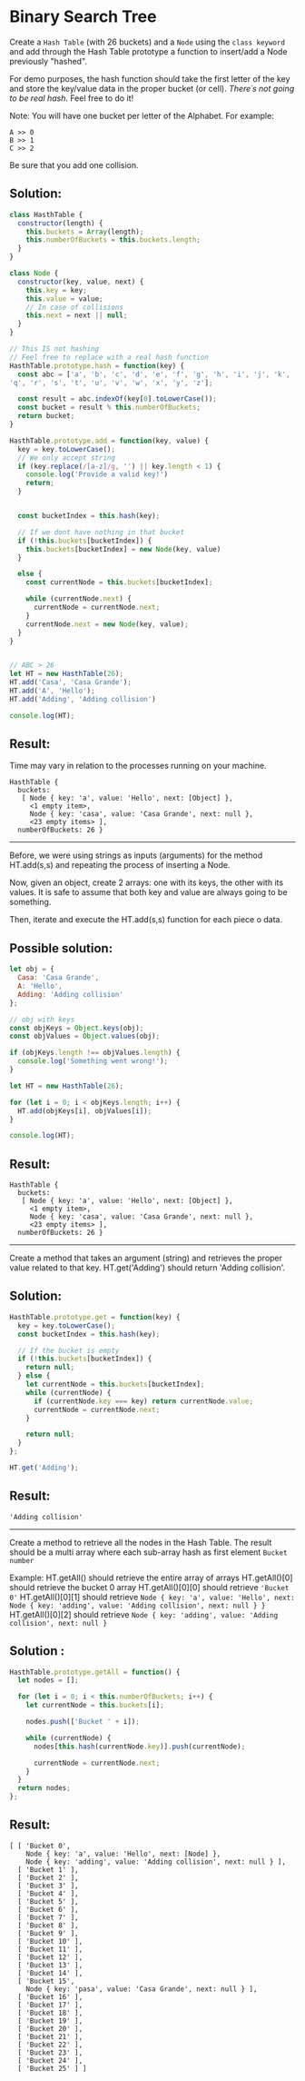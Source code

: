 # Binary Search Tree

Create a `Hash Table` (with 26 buckets) and a `Node` using the `class keyword` and add through the Hash Table prototype a function to insert/add a Node previously "hashed".

For demo purposes, the hash function should take the first letter of the key and store the key/value data in the proper bucket (or cell). _There´s not going to be real hash_. Feel free to do it!

Note: You will have one bucket per letter of the Alphabet.
For example:

```
A >> 0
B >> 1
C >> 2
```

Be sure that you add one collision.

## Solution:

```JavaScript
class HasthTable {
  constructor(length) {
    this.buckets = Array(length);
    this.numberOfBuckets = this.buckets.length;
  }
}

class Node {
  constructor(key, value, next) {
    this.key = key;
    this.value = value;
    // In case of collisions
    this.next = next || null;
  }
}

// This IS not hashing
// Feel free to replace with a real hash function
HasthTable.prototype.hash = function(key) {
  const abc = ['a', 'b', 'c', 'd', 'e', 'f', 'g', 'h', 'i', 'j', 'k', 'l', 'm', 'n', 'o', 'p',
'q', 'r', 's', 't', 'u', 'v', 'w', 'x', 'y', 'z'];

  const result = abc.indexOf(key[0].toLowerCase());
  const bucket = result % this.numberOfBuckets;
  return bucket;
}

HasthTable.prototype.add = function(key, value) {
  key = key.toLowerCase();
  // We only accept string
  if (key.replace(/[a-z]/g, '') || key.length < 1) {
    console.log('Provide a valid key!')
    return;
  }


  const bucketIndex = this.hash(key);

  // If we dont have nothing in that bucket
  if (!this.buckets[bucketIndex]) {
    this.buckets[bucketIndex] = new Node(key, value)
  }

  else {
    const currentNode = this.buckets[bucketIndex];

    while (currentNode.next) {
      currentNode = currentNode.next;
    }
    currentNode.next = new Node(key, value);
  }
}


// ABC > 26
let HT = new HasthTable(26);
HT.add('Casa', 'Casa Grande');
HT.add('A', 'Hello');
HT.add('Adding', 'Adding collision')

console.log(HT);
```

## Result:

Time may vary in relation to the processes running on your machine.

```
HasthTable {
  buckets:
   [ Node { key: 'a', value: 'Hello', next: [Object] },
     <1 empty item>,
     Node { key: 'casa', value: 'Casa Grande', next: null },
     <23 empty items> ],
  numberOfBuckets: 26 }
```

---

Before, we were using strings as inputs (arguments) for the method HT.add(s,s) and repeating the process of inserting a Node.

Now, given an object, create 2 arrays: one with its keys, the other with its values. It is safe to assume that both key and value are always going to be something.

Then, iterate and execute the HT.add(s,s) function for each piece o data.

## Possible solution:

```javascript
let obj = {
  Casa: 'Casa Grande',
  A: 'Hello',
  Adding: 'Adding collision'
};

// obj with keys
const objKeys = Object.keys(obj);
const objValues = Object.values(obj);

if (objKeys.length !== objValues.length) {
  console.log('Something went wrong!');
}

let HT = new HasthTable(26);

for (let i = 0; i < objKeys.length; i++) {
  HT.add(objKeys[i], objValues[i]);
}

console.log(HT);
```

## Result:

```
HasthTable {
  buckets:
   [ Node { key: 'a', value: 'Hello', next: [Object] },
     <1 empty item>,
     Node { key: 'casa', value: 'Casa Grande', next: null },
     <23 empty items> ],
  numberOfBuckets: 26 }
```

---

Create a method that takes an argument (string) and retrieves the proper value related to that key.
HT.get('Adding') should return 'Adding collision'.

## Solution:

```javascript
HasthTable.prototype.get = function(key) {
  key = key.toLowerCase();
  const bucketIndex = this.hash(key);

  // If the bucket is empty
  if (!this.buckets[bucketIndex]) {
    return null;
  } else {
    let currentNode = this.buckets[bucketIndex];
    while (currentNode) {
      if (currentNode.key === key) return currentNode.value;
      currentNode = currentNode.next;
    }

    return null;
  }
};

HT.get('Adding');
```

## Result:

```
'Adding collision'
```

---

Create a method to retrieve all the nodes in the Hash Table. The result should be a multi array where each sub-array hash as first element `Bucket number`

Example:
HT.getAll() should retrieve the entire array of arrays
HT.getAll()[0] should retrieve the bucket 0 array
HT.getAll()[0][0] should retrieve `'Bucket 0'`
HT.getAll()[0][1] should retrieve `Node { key: 'a', value: 'Hello', next: Node { key: 'adding', value: 'Adding collision', next: null } }`
HT.getAll()[0][2] should retrieve `Node { key: 'adding', value: 'Adding collision', next: null }`

## Solution :

```javascript
HasthTable.prototype.getAll = function() {
  let nodes = [];

  for (let i = 0; i < this.numberOfBuckets; i++) {
    let currentNode = this.buckets[i];

    nodes.push(['Bucket ' + i]);

    while (currentNode) {
      nodes[this.hash(currentNode.key)].push(currentNode);

      currentNode = currentNode.next;
    }
  }
  return nodes;
};
```

## Result:

```
[ [ 'Bucket 0',
    Node { key: 'a', value: 'Hello', next: [Node] },
    Node { key: 'adding', value: 'Adding collision', next: null } ],
  [ 'Bucket 1' ],
  [ 'Bucket 2' ],
  [ 'Bucket 3' ],
  [ 'Bucket 4' ],
  [ 'Bucket 5' ],
  [ 'Bucket 6' ],
  [ 'Bucket 7' ],
  [ 'Bucket 8' ],
  [ 'Bucket 9' ],
  [ 'Bucket 10' ],
  [ 'Bucket 11' ],
  [ 'Bucket 12' ],
  [ 'Bucket 13' ],
  [ 'Bucket 14' ],
  [ 'Bucket 15',
    Node { key: 'pasa', value: 'Casa Grande', next: null } ],
  [ 'Bucket 16' ],
  [ 'Bucket 17' ],
  [ 'Bucket 18' ],
  [ 'Bucket 19' ],
  [ 'Bucket 20' ],
  [ 'Bucket 21' ],
  [ 'Bucket 22' ],
  [ 'Bucket 23' ],
  [ 'Bucket 24' ],
  [ 'Bucket 25' ] ]
```
